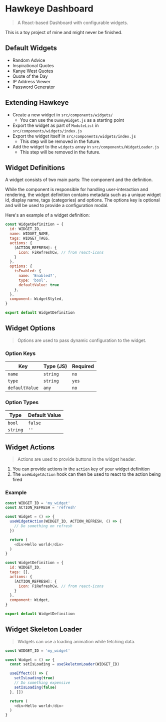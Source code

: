 # Hawkeye Dashboard
> A React-based Dashboard with configurable widgets.

This is a toy project of mine and might never be finished.

## Default Widgets

- Random Advice
- Inspirational Quotes
- Kanye West Quotes
- Quote of the Day
- IP Address Viewer
- Password Generator

## Extending Hawkeye

- Create a new widget in `src/components/widgets/`
  - You can use the `DummyWidget.js` as a starting point
- Export the widget as part of `ModuleList` in `src/components/widgets/index.js`
- Export the widget itself in `src/components/widgets/index.js`
  - This step will be removed in the future.
- Add the widget to the `widgets` array in `src/components/WidgetLoader.js`
  - This step will be removed in the future.

## Widget Definitions

A widget consists of two main parts: The component and the definition.

While the component is responsible for handling user-interaction and rendering, the widget definition contains metadata such as a unique widget id, display name, tags (categories) and options. The options key is optional and will be used to provide a configuration modal.

Here's an example of a widget definition:
```js
const WidgetDefinition = {
  id: WIDGET_ID,
  name: WIDGET_NAME,
  tags: WIDGET_TAGS,
  actions: {
    [ACTION_REFRESH]: {
      icon: FiRefreshCw, // from react-icons
    }
  },
  options: {
    isEnabled: {
      name: 'Enabled?',
      type: 'bool',
      defaultValue: true
    },
  },
  component: WidgetStyled,
}

export default WidgetDefinition
```

## Widget Options
> Options are used to pass dynamic configuration to the widget.

### Option Keys

| Key            | Type (JS)                  | Required |
| -------------- | -------------------------- | -------- |
| `name`         | `string`                   | `no`     |
| `type`         | `string`                   | `yes`    |
| `defaultValue` | `any`                      | `no`     |

### Option Types

| Type       | Default Value              |
| ---------- | -------------------------- |
| `bool`     | `false`                    |
| `string`   | `''`                       |

## Widget Actions
> Actions are used to provide buttons in the widget header.

1. You can provide actions in the `action` key of your widget definition
2. The `useWidgetAction` hook can then be used to react to the action being fired

### Example

```js
const WIDGET_ID = 'my_widget'
const ACTION_REFRESH = 'refresh'

const Widget = () => {
  useWidgetAction(WIDGET_ID, ACTION_REFRESH, () => {
    // Do something on refresh
  })

  return (
    <div>Hello world</div>
  )
}

const WidgetDefinition = {
  id: WIDGET_ID,
  tags: [],
  actions: {
    [ACTION_REFRESH]: {
      icon: FiRefreshCw, // from react-icons
    }
  },
  component: Widget,
}

export default WidgetDefinition
```

## Widget Skeleton Loader
> Widgets can use a loading animation while fetching data.

```js
const WIDGET_ID = 'my_widget'

const Widget = () => {
  const setIsLoading = useSkeletonLoader(WIDGET_ID)

  useEffect(() => {
    setIsLoading(true)
    // Do something expensive
    setIsLoading(false)
  }, [])

  return (
    <div>Hello world</div>
  )
}
```
